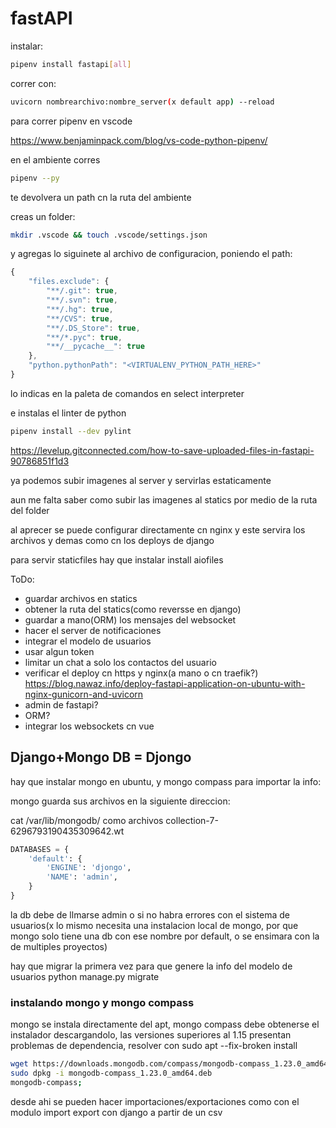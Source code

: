 # fastAPI

instalar:

```sh
pipenv install fastapi[all]
```

correr con:

```sh
uvicorn nombrearchivo:nombre_server(x default app) --reload
```

para correr pipenv en vscode

https://www.benjaminpack.com/blog/vs-code-python-pipenv/

en el ambiente corres 

```sh
pipenv --py
```

te devolvera un path cn la ruta del ambiente

creas un folder:

```sh
mkdir .vscode && touch .vscode/settings.json
```

y agregas lo siguinete al archivo de configuracion, poniendo el path:

```js
{
    "files.exclude": {
        "**/.git": true,
        "**/.svn": true,
        "**/.hg": true,
        "**/CVS": true,
        "**/.DS_Store": true,
        "**/*.pyc": true,
        "**/__pycache__": true
    },
    "python.pythonPath": "<VIRTUALENV_PYTHON_PATH_HERE>"
}
```

lo indicas en la paleta de comandos en select interpreter

e instalas el linter de python

```sh
pipenv install --dev pylint
```

https://levelup.gitconnected.com/how-to-save-uploaded-files-in-fastapi-90786851f1d3



ya podemos subir imagenes al server y servirlas estaticamente

aun me falta saber como subir las imagenes al statics por medio de la ruta del folder


al aprecer se puede configurar directamente cn nginx y este servira los archivos y demas como cn los deploys de django

para servir staticfiles hay que instalar
install aiofiles

ToDo:

+ guardar archivos en statics
+ obtener la ruta del statics(como reversse en django)
+ guardar a mano(ORM) los mensajes del websocket
+ hacer el server de notificaciones
+ integrar el modelo de usuarios
+ usar algun token
+ limitar un chat a solo los contactos del usuario
+ verificar el deploy cn https y nginx(a mano o cn traefik?)
https://blog.nawaz.info/deploy-fastapi-application-on-ubuntu-with-nginx-gunicorn-and-uvicorn
+ admin de fastapi?
+ ORM?
+ integrar los websockets cn vue




## Django+Mongo DB = Djongo

hay que instalar mongo en ubuntu, y mongo compass para importar la info:

mongo guarda sus archivos en la siguiente direccion:

cat /var/lib/mongodb/
como archivos collection-7-6296793190435309642.wt 

```py
DATABASES = {
    'default': {
        'ENGINE': 'djongo',
        'NAME': 'admin',
    }
}
```

la db debe de llmarse admin o si no habra errores con el sistema de usuarios(x lo mismo necesita una instalacion local de mongo, por que mongo solo tiene una db con ese nombre por default, o se ensimara con la de multiples proyectos)

hay que migrar la primera vez para que genere la info del modelo de usuarios
python manage.py migrate

### instalando mongo y mongo compass

mongo se instala directamente del apt, mongo compass debe obtenerse el instalador descargandolo, las versiones superiores al 1.15 presentan problemas de dependencia, resolver con sudo apt --fix-broken install

```sh
wget https://downloads.mongodb.com/compass/mongodb-compass_1.23.0_amd64.deb
sudo dpkg -i mongodb-compass_1.23.0_amd64.deb
mongodb-compass;
```

desde ahi se pueden hacer importaciones/exportaciones como con el modulo import export con django a partir de un csv

